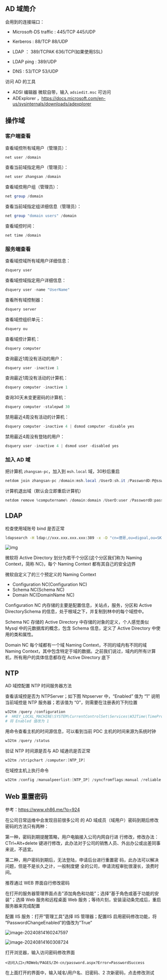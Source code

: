 ## AD 域简介

会用到的连接端口：

- Microsoft-DS traffic : 445/TCP 445/UDP

- Kerberos : 88/TCP 88/UDP
- LDAP ： 389/TCPAK 636/TCP(如果使用SSL)

- LDAP ping : 389/UDP

- DNS : 53/TCP 53/UDP

访问 AD 的工具

- ADSI 编辑器 微软自带，输入 `adsiedit.msc` 可访问
- ADExplorer ，<https://docs.microsoft.com/en-us/sysinternals/downloads/adexplorer>

## 操作域

### 客户端查看

查看域控所有域用户（管理员）：

```powershell
net user /domain
```

查看当前域指定用户（管理员）：

```powershell
net user zhangsan /domain
```

查看域控用户组（管理员）：

```powershell
net group /domain
```

查看当前域指定组详细信息（管理员）：

```powershell
net group "domain users" /domain
```

查看域控时间：

```powershell
net time /domain
```

### 服务端查看

查看域控域所有域用户详细信息：

```powershell
dsquery user
```

查看域控域指定用户详细信息：

```powershell
dsquery user -name "UserName"
```

查看所有域控制器：

```powershell
dsquery server
```

查看域控组织单元：

```powershell
dsquery ou
```

查看域控计算机：

```powershell
dsquery computer
```

查询最近1周没有活动的用户：

```powershell
dsquery user -inactive 1
```

查询最近1周没有活动的计算机：

```powershell
dsquery computer -inactive 1
```

查询30天未变更密码的计算机：

```powershell
dsquery computer -stalepwd 30
```

禁用最近4周没有活动的计算机：

```powershell
dsquery computer -inactive 4 | dsmod computer -disable yes
```

禁用最近4周没有登陆的用户：

```powershell
dsquery user -inactive 4 | dsmod user -disabled yes
```

### 加入 AD 域

把计算机 `zhangsan-pc`，加入到 `msh.local` 域，30秒后重启

```powershell
netdom join zhangsan-pc /domain:msh.local /UserD:sh.it /PasswordD:P@ssw0rd /reboot:30
```

计算机退出域（默认会立即重启计算机）

```powershell
netdom remove %computername% /domain:domain /UserD:user /PasswordD:password
```

## LDAP

检查使用域账号 bind 是否正常

```bash
ldapsearch -H ldap://xxx.xxx.xxx.xxx:389 -x -D "cn=德哥,ou=digoal,ou=SKYMOBI,dc=sky-mobi,dc=com" -W
```

![img](./.assets/MAD/20210312220711462.png)

微软将 Active Directory 划分为若干个分区(这个分区我们称为 Naming Context，简称 NC)，每个 Naming Context 都有其自己的安全边界

微软自定义了的三个预定义的 Naming Context

- Configuration NC(Configuration NC)
- Schema NC(Schema NC)
- Domain NC(DomainName NC)

Configuration NC 内存储的主要是配置信息，关站点，服务，分区和 Active DirectorySchema 的信息，处于根域之下，并复制到林中的每个域控中。

Schema NC 存储的 Active Directory 中存储的对象的定义，个人感觉类似 Mysql 中的元数据库的概念，包含 Schema 信息，定义了 Active Directory 中使用的类和属性。

Domain NC 每个域都有一个域 Naming Context，不同的域内有不同的域 Naming Context，其中包含特定于域的数据。之前我们说过，域内的所有计算机，所有用户的具体信息都存在 Active Directory 底下

## NTP

AD 域控配置 NTP 时间服务器方法

查看该域控是否为 NTPServer；如下图 Ntpserver 中，“Enabled” 值为 “1” 说明当前域控是 NTP 服务器；若该值为 “0”，则需要在注册表的下列位置

```powershell
w32tm /query /configuration
#  HKEY_LOCAL_MACHINE\SYSTEM\CurrentControlSet\Services\W32Time\TimeProviders\NtpServer
# 将 Enabled 值改为 1
```

用命令查看主机的时间源信息，可以看到当前 PDC 主机的时间来源为系统时钟

```powershell
w32tm /query /status
```

验证 NTP 时间源是否与 AD 域通讯是否正常

```powershell
w32tm /stripchart /computer:[NTP_IP]
```

在域控主机上执行命令

```powershell
w32tm /config /manualpeerlist:[NTP_IP] /syncfromflags:manual /reliable:yes /update
```

## Web 重置密码

参考：<https://www.xh86.me/?p=924>

在公司日常运维中会发现目前很多公司 的 AD 域成员（域用户）密码到期后修改密码的方法只有两种：

第一种，密码到期提醒策略，用户电脑接入公司内网自行进 行修改，修改办法：CTrl+Alt+delete 键进行修改，此办法对于公司的销售人员、外出办公或出差同事来说，不适宜。

第二种，用户密码到期后，无法登陆，申请后台进行重置密 码，此办法可以解决问题，但是不是长久之计，一般制度健 全的公司，申请流程审批很漫长，浪费时间。

推荐通过 WEB 界面自行修改密码

在打开的服务器管理界面点击”添加角色和功能”；选择”基于角色或基于功能的安装”；选择 Web 服务和远程桌面 Web 服务；等待片刻，安装滚动条完成后，重启服务器来完成配置

配置 IIS 服务：打开”管理工具”选择 IIS 管理器；配置IIS 启用密码修改功能，将 “PasswordChangeEnabled”的值改为”True”

![image-20240814160247597](./.assets/MAD/image-20240814160247597.png)

![image-20240814160308724](./.assets/MAD/image-20240814160308724.png)

打开浏览器，输入访问密码修改界面

```
<访问入口>/RDWeb/PAGES/ZH-cn/password.aspx?Error=PasswordSuccess
```

在上面打开的界面中，输入域名\用户名、旧密码、2 次新密码，点击修改测试

